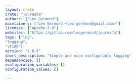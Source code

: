 ```yaml
---
layout: crate
crate: "journada"
authors: ["Léo Germond"]
maintainers: ["Léo Germond <leo.germond@gmail.com>"]
licenses: ["Apache-2.0"]
websites: ["https://gitlab.com/leogermond/journada"]
tags: ["log",
"logging",
"vt100"]
version: "1.0.0"
short_description: "Simple and nice configurable logging"
dependencies: []
configuration_variables: []
configuration_values: []

---
```



